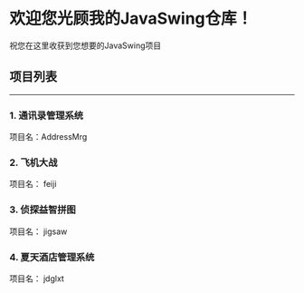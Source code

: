 #  欢迎您光顾我的JavaSwing仓库！
祝您在这里收获到您想要的JavaSwing项目

## 项目列表
----

### 1. 通讯录管理系统
项目名：AddressMrg

### 2. 飞机大战
项目名： feiji

### 3. 侦探益智拼图
项目名： jigsaw

### 4. 夏天酒店管理系统
项目名： jdglxt
